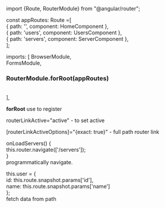 <p>import {Route, RouterModule} from "@angular/router";</p> 

<p>const appRoutes: Route =[  <br>
{ path: '', component: HomeComponent }, <br>
{ path: 'users', component: UsersComponent }, <br>
{ path: 'servers', component: ServerComponent }, <br>
];</p>

<p> imports: [
    BrowserModule, <br>
    FormsModule, <br>
    <h3>RouterModule.forRoot(appRoutes)</h3> <br>
  ],</p>

<p> <strong>forRoot</strong> use to register</p>

<p>routerLinkActive="active" - to set active </p>
<p>[routerLinkActiveOptions]="{exact: true}" - full path router link</p>

<p>onLoadServers() { <br>
    this.router.navigate(['/servers']); <br>
  }
<br> programmatically navigate.</p>

<p>this.user = { <br>
      id: this.route.snapshot.params['id'], <br>
      name: this.route.snapshot.params['name'] <br>
    };
<br> fetch data from path</p>
